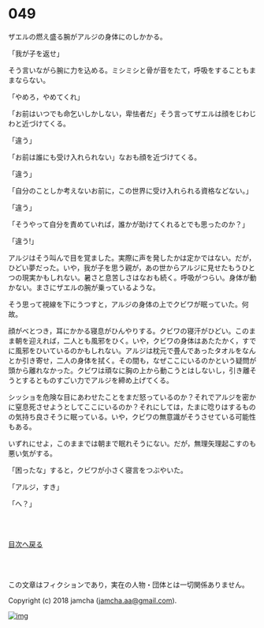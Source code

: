 # 049

ザエルの燃え盛る腕がアルジの身体にのしかかる。  

「我が子を返せ」  

そう言いながら腕に力を込める。ミシミシと骨が音をたて，呼吸をすることもままならない。  

「やめろ，やめてくれ」  

「お前はいつでも命乞いしかしない，卑怯者だ」そう言ってザエルは顔をじわじわと近づけてくる。  

「違う」  

「お前は誰にも受け入れられない」なおも顔を近づけてくる。  

「違う」  

「自分のことしか考えないお前に，この世界に受け入れられる資格などない。」  

「違う」  

「そうやって自分を責めていれば，誰かが助けてくれるとでも思ったのか？」  

「違う!」  

アルジはそう叫んで目を覚ました。実際に声を発したかは定かではない。だが，ひどい夢だった。いや，我が子を思う親が，あの世からアルジに見せたもうひとつの現実かもしれない。暑さと息苦しさはなおも続く。呼吸がつらい。身体が動かない。まさにザエルの腕が乗っているような。  

そう思って視線を下にうつすと，アルジの身体の上でクビワが眠っていた。何故。  

顔がべとつき，耳にかかる寝息がひんやりする。クビワの寝汗がひどい。このまま朝を迎えれば，二人とも風邪をひく。いや，クビワの身体はあたたかく，すでに風邪をひいているのかもしれない。アルジは枕元で畳んであったタオルをなんとか引き寄せ，二人の身体を拭く。その間も，なぜここにいるのかという疑問が頭から離れなかった。クビワは頑なに胸の上から動こうとはしないし，引き離そうとするとものすごい力でアルジを締め上げてくる。  

シッショを危険な目にあわせたことをまだ怒っているのか？それでアルジを密かに窒息死させようとしてここにいるのか？それにしては，たまに唸りはするものの気持ち良さそうに眠っている。いや，クビワの無意識がそうさせている可能性もある。  

いずれにせよ，このままでは朝まで眠れそうにない。だが，無理矢理起こすのも悪い気がする。  

「困ったな」すると，クビワが小さく寝言をつぶやいた。  

「アルジ，すき」  

「へ？」  

<br>  
<br>  

[目次へ戻る](https://github.com/jamcha-aa/OblivionReports/blob/master/README.md)  

<br>  
<br>  

この文章はフィクションであり，実在の人物・団体とは一切関係ありません。  

Copyright (c) 2018 jamcha (jamcha.aa@gmail.com).  

[![img](http://i.creativecommons.org/l/by-nc-sa/4.0/88x31.png)](http://creativecommons.org/licenses/by-nc-sa/4.0/deed)